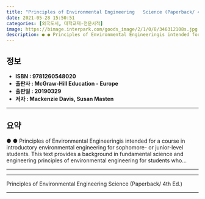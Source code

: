 ```yaml
---
title: "Principles of Environmental Engineering   Science (Paperback/ 4th Ed.)"
date: 2021-05-28 15:50:51
categories: [외국도서, 대학교재-전문서적]
image: https://bimage.interpark.com/goods_image/2/1/0/8/346312108s.jpg
description: ● ● Principles of Environmental Engineeringis intended for a course in introductory environmental engineering for sophomore- or junior-level students. This te
---
```


## **정보**

- **ISBN : 9781260548020**
- **출판사 : McGraw-Hill Education - Europe**
- **출판일 : 20190329**
- **저자 : Mackenzie Davis, Susan Masten**

------



## **요약**

●  ●  Principles of Environmental Engineeringis intended for a course in introductory environmental engineering for sophomore- or junior-level students. This text provides a background in fundamental science and engineering principles of environmental engineering for students who... 

------



------


Principles of Environmental Engineering   Science (Paperback/ 4th Ed.) 

------


